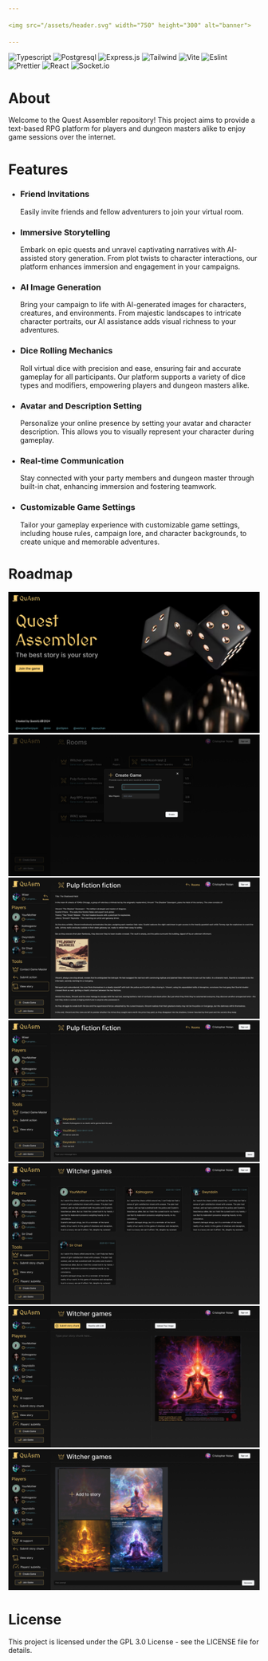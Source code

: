 ```yaml
---

<img src="/assets/header.svg" width="750" height="300" alt="banner">

---
```


![Typescript](https://img.shields.io/badge/TypeScript-007ACC?style=for-the-badge&logo=typescript&logoColor=white)
![Postgresql](https://img.shields.io/badge/PostgreSQL-316192?style=for-the-badge&logo=postgresql&logoColor=white)
![Express.js](https://img.shields.io/badge/express.js-%23404d59.svg?style=for-the-badge&logo=express&logoColor=%2361DAFB)
![Tailwind](https://img.shields.io/badge/Tailwind_CSS-38B2AC?style=for-the-badge&logo=tailwind-css&logoColor=white)
![Vite](https://img.shields.io/badge/vite-%23646CFF.svg?style=for-the-badge&logo=vite&logoColor=white)
![Eslint](https://img.shields.io/badge/eslint-3A33D1?style=for-the-badge&logo=eslint&logoColor=white)
![Prettier](https://img.shields.io/badge/prettier-1A2C34?style=for-the-badge&logo=prettier&logoColor=F7BA3E)
![React](https://img.shields.io/badge/React-20232A?style=for-the-badge&logo=react&logoColor=61DAFB)
![Socket.io](https://img.shields.io/badge/Socket.io-black?style=for-the-badge&logo=socket.io&badgeColor=010101)

</div>

# About

Welcome to the Quest Assembler repository! This project aims to provide a text-based RPG platform for players and dungeon masters alike to enjoy game sessions over the internet.

# Features

- ### Friend Invitations 
  Easily invite friends and fellow adventurers to join your virtual room.
- ### Immersive Storytelling
  Embark on epic quests and unravel captivating narratives with AI-assisted story generation. From plot twists to character interactions, our platform enhances immersion and engagement in your campaigns.
- ### AI Image Generation
  Bring your campaign to life with AI-generated images for characters, creatures, and environments. From majestic landscapes to intricate character portraits, our AI assistance adds visual richness to your adventures.
- ### Dice Rolling Mechanics
  Roll virtual dice with precision and ease, ensuring fair and accurate gameplay for all participants. Our platform supports a variety of dice types and modifiers, empowering players and dungeon masters alike.
- ### Avatar and Description Setting
   Personalize your online presence by setting your avatar and character description. This allows you to visually represent your character during gameplay.
- ### Real-time Communication
  Stay connected with your party members and dungeon master through built-in chat, enhancing immersion and fostering teamwork.
- ### Customizable Game Settings
  Tailor your gameplay experience with customizable game settings, including house rules, campaign lore, and character backgrounds, to create unique and memorable adventures.

# Roadmap

![](/assets/LandingPage.png)
![](/assets/CreateRoom.png)
![](/assets/Story.png)
![](/assets/ChatInGame.png)
![](/assets/PlayersSubmits.png)
![](/assets/StoryChunk.png)
![](/assets/GameMaster.png)

# License

This project is licensed under the GPL 3.0 License - see the LICENSE file for details.
